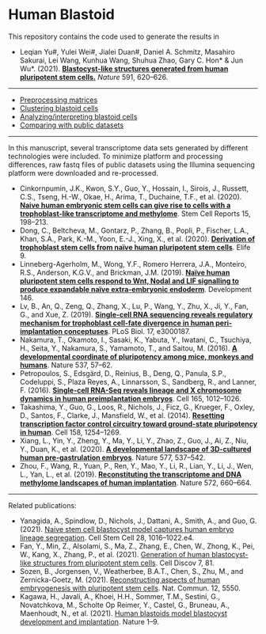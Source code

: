 # Human Blastoid


This repository contains the code used to generate the results in

- Leqian Yu\#, Yulei Wei\#, Jialei Duan\#, Daniel A. Schmitz, Masahiro Sakurai, Lei Wang, Kunhua Wang, Shuhua Zhao, Gary C. Hon\* & Jun Wu\*. (2021). [**Blastocyst-like structures generated from human pluripotent stem cells.**](https://doi.org/10.1038/s41586-021-03356-y) _Nature_ 591, 620–626.


***


- [Preprocessing matrices](https://jlduan.github.io/Human_blastoid/notebooks/merge_matrices.html)
- [Clustering blastoid cells](https://jlduan.github.io/Human_blastoid/notebooks/cluster_blastoids.html)
- [Analyzing/interpreting blastoid cells](https://jlduan.github.io/Human_blastoid/notebooks/analyze_blastoids.html)
- [Comparing with public datasets](https://jlduan.github.io/Human_blastoid/notebooks/compare_blastoids.html)


***


In this manuscript, several transcriptome data sets generated by different technologies were included. To minimize platform and processing differences, raw fastq files of public datasets using the Illumina sequencing platform were downloaded and re-processed.


- Cinkornpumin, J.K., Kwon, S.Y., Guo, Y., Hossain, I., Sirois, J., Russett, C.S., Tseng, H.-W., Okae, H., Arima, T., Duchaine, T.F., et al. (2020). **[Naive human embryonic stem cells can give rise to cells with a trophoblast-like transcriptome and methylome](https://jlduan.github.io/replica/j.stemcr.2020.06.003/)**. Stem Cell Reports 15, 198–213.
- Dong, C., Beltcheva, M., Gontarz, P., Zhang, B., Popli, P., Fischer, L.A., Khan, S.A., Park, K.-M., Yoon, E.-J., Xing, X., et al. (2020). **[Derivation of trophoblast stem cells from naïve human pluripotent stem cells](https://jlduan.github.io/replica/eLife.52504)**. Elife 9.
- Linneberg-Agerholm, M., Wong, Y.F., Romero Herrera, J.A., Monteiro, R.S., Anderson, K.G.V., and Brickman, J.M. (2019). **[Naïve human pluripotent stem cells respond to Wnt, Nodal and LIF signalling to produce expandable naïve extra-embryonic endoderm](https://jlduan.github.io/replica/dev.180620/)**. Development 146.
- Lv, B., An, Q., Zeng, Q., Zhang, X., Lu, P., Wang, Y., Zhu, X., Ji, Y., Fan, G., and Xue, Z. (2019). **[Single-cell RNA sequencing reveals regulatory mechanism for trophoblast cell-fate divergence in human peri-implantation conceptuses](https://jlduan.github.io/replica/journal.pbio.3000187)**. PLoS Biol. 17, e3000187.
- Nakamura, T., Okamoto, I., Sasaki, K., Yabuta, Y., Iwatani, C., Tsuchiya, H., Seita, Y., Nakamura, S., Yamamoto, T., and Saitou, M. (2016). **[A developmental coordinate of pluripotency among mice, monkeys and humans](https://jlduan.github.io/replica/nature19096)**. Nature 537, 57–62.
- Petropoulos, S., Edsgärd, D., Reinius, B., Deng, Q., Panula, S.P., Codeluppi, S., Plaza Reyes, A., Linnarsson, S., Sandberg, R., and Lanner, F. (2016). **[Single-cell RNA-Seq reveals lineage and X chromosome dynamics in human preimplantation embryos](https://jlduan.github.io/replica/j.cell.2016.03.023)**. Cell 165, 1012–1026.
- Takashima, Y., Guo, G., Loos, R., Nichols, J., Ficz, G., Krueger, F., Oxley, D., Santos, F., Clarke, J., Mansfield, W., et al. (2014). **[Resetting transcription factor control circuitry toward ground-state pluripotency in human](https://jlduan.github.io/replica/j.cell.2014.08.029)**. Cell 158, 1254–1269.
- Xiang, L., Yin, Y., Zheng, Y., Ma, Y., Li, Y., Zhao, Z., Guo, J., Ai, Z., Niu, Y., Duan, K., et al. (2020). **[A developmental landscape of 3D-cultured human pre-gastrulation embryos](https://jlduan.github.io/replica/s41586-019-1875-y)**. Nature 577, 537–542.
- Zhou, F., Wang, R., Yuan, P., Ren, Y., Mao, Y., Li, R., Lian, Y., Li, J., Wen, L., Yan, L., et al. (2019). **[Reconstituting the transcriptome and DNA methylome landscapes of human implantation](https://jlduan.github.io/replica/s41586-019-1500-0)**. Nature 572, 660–664.


***

Related publications:

- Yanagida, A., Spindlow, D., Nichols, J., Dattani, A., Smith, A., and Guo, G. (2021). [Naive stem cell blastocyst model captures human embryo lineage segregation](https://jlduan.github.io/replica/j.stem.2021.04.031). Cell Stem Cell 28, 1016–1022.e4.
- Fan, Y., Min, Z., Alsolami, S., Ma, Z., Zhang, E., Chen, W., Zhong, K., Pei, W., Kang, X., Zhang, P., et al. (2021). [Generation of human blastocyst-like structures from pluripotent stem cells](https://jlduan.github.io/replica/s41421-021-00316-8). Cell Discov 7, 81.
- Sozen, B., Jorgensen, V., Weatherbee, B.A.T., Chen, S., Zhu, M., and Zernicka-Goetz, M. (2021). [Reconstructing aspects of human embryogenesis with pluripotent stem cells](https://jlduan.github.io/replica/s41467-021-25853-4). Nat. Commun. 12, 5550.
- Kagawa, H., Javali, A., Khoei, H.H., Sommer, T.M., Sestini, G., Novatchkova, M., Scholte Op Reimer, Y., Castel, G., Bruneau, A., Maenhoudt, N., et al. (2021). [Human blastoids model blastocyst development and implantation](https://jlduan.github.io/replica/s41586-021-04267-8). Nature 1–9.


<br>
